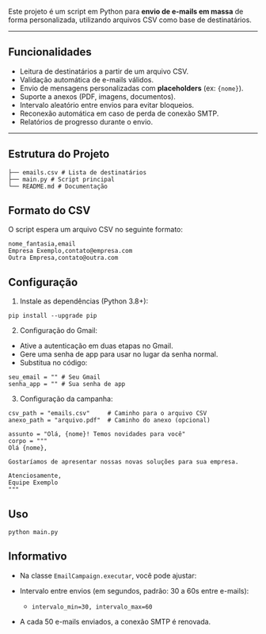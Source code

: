 Este projeto é um script em Python para **envio de e-mails em massa** de forma personalizada, utilizando arquivos CSV como base de destinatários.

---

## Funcionalidades

- Leitura de destinatários a partir de um arquivo CSV.
- Validação automática de e-mails válidos.
- Envio de mensagens personalizadas com **placeholders** (ex: `{nome}`).
- Suporte a anexos (PDF, imagens, documentos).
- Intervalo aleatório entre envios para evitar bloqueios.
- Reconexão automática em caso de perda de conexão SMTP.
- Relatórios de progresso durante o envio.

---

## Estrutura do Projeto
```
├── emails.csv # Lista de destinatários
├── main.py # Script principal
└── README.md # Documentação
```

## Formato do CSV

O script espera um arquivo CSV no seguinte formato:

```csv
nome_fantasia,email
Empresa Exemplo,contato@empresa.com
Outra Empresa,contato@outra.com
```

## Configuração
1. Instale as dependências (Python 3.8+):
```
pip install --upgrade pip
```

2. Configuração do Gmail:
- Ative a autenticação em duas etapas no Gmail.
- Gere uma senha de app para usar no lugar da senha normal.
- Substitua no código:
```
seu_email = "" # Seu Gmail
senha_app = "" # Sua senha de app
```

3. Configuração da campanha:
```
csv_path = "emails.csv"     # Caminho para o arquivo CSV
anexo_path = "arquivo.pdf"  # Caminho do anexo (opcional)

assunto = "Olá, {nome}! Temos novidades para você"
corpo = """
Olá {nome},

Gostaríamos de apresentar nossas novas soluções para sua empresa.

Atenciosamente,
Equipe Exemplo
"""
```

## Uso
```
python main.py
```

## Informativo
- Na classe `EmailCampaign.executar`, você pode ajustar:

- Intervalo entre envios (em segundos, padrão: 30 a 60s entre e-mails):
  - `intervalo_min=30, intervalo_max=60`
- A cada 50 e-mails enviados, a conexão SMTP é renovada.